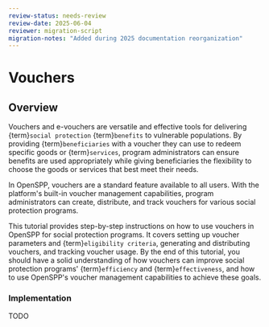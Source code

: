 ```yaml
---
review-status: needs-review
review-date: 2025-06-04
reviewer: migration-script
migration-notes: "Added during 2025 documentation reorganization"
---
```


# Vouchers

## Overview

Vouchers and e-vouchers are versatile and effective tools for delivering {term}`social protection` {term}`benefits` to vulnerable populations. By providing {term}`beneficiaries` with a voucher they can use to redeem specific goods or {term}`services`, program administrators can ensure benefits are used appropriately while giving beneficiaries the flexibility to choose the goods or services that best meet their needs.

In OpenSPP, vouchers are a standard feature available to all users. With the platform's built-in voucher management capabilities, program administrators can create, distribute, and track vouchers for various social protection programs.

This tutorial provides step-by-step instructions on how to use vouchers in OpenSPP for social protection programs. It covers setting up voucher parameters and {term}`eligibility criteria`, generating and distributing vouchers, and tracking voucher usage. By the end of this tutorial, you should have a solid understanding of how vouchers can improve social protection programs' {term}`efficiency` and {term}`effectiveness`, and how to use OpenSPP's voucher management capabilities to achieve these goals.

### Implementation

TODO
